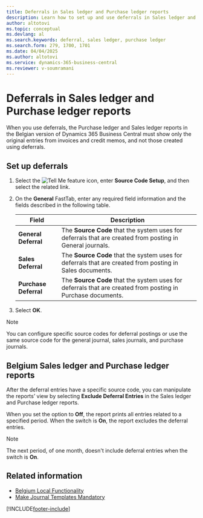```yaml
---
title: Deferrals in Sales ledger and Purchase ledger reports
description: Learn how to set up and use deferrals in Sales ledger and Purchase ledger reports in the Belgian version of Business Central.
author: altotovi
ms.topic: conceptual
ms.devlang: al
ms.search.keywords: deferral, sales ledger, purchase ledger
ms.search.form: 279, 1700, 1701
ms.date: 04/04/2025
ms.author: altotovi
ms.service: dynamics-365-business-central
ms.reviewer: v-soumramani
---
```


# Deferrals in Sales ledger and Purchase ledger reports

When you use deferrals, the Purchase ledger and Sales ledger reports in the Belgian version of Dynamics 365 Business Central must show only the original entries from invoices and credit memos, and not those created using deferrals.

## Set up deferrals

1. Select the ![Tell Me feature](../../media/ui-search/search_small.png "Tell me what you want to do") icon, enter **Source Code Setup**, and then select the related link.  
1. On the **General** FastTab, enter any required field information and the fields described in the following table.  

   |      Field   |         Description        |
   |--------------|----------------------------|
   | **General Deferral** | The **Source Code** that the system uses for deferrals that are created from posting in General journals. |
   | **Sales Deferral** | The **Source Code** that the system uses for deferrals that are created from posting in Sales documents. |
   | **Purchase Deferral** | The **Source Code** that the system uses for deferrals that are created from posting in Purchase documents. |

1. Select **OK**.

> [!NOTE]
> You can configure specific source codes for deferral postings or use the same source code for the general journal, sales journals, and purchase journals.  

## Belgium Sales ledger and Purchase ledger reports

After the deferral entries have a specific source code, you can manipulate the reports’ view by selecting **Exclude Deferral Entries** in the Sales ledger and Purchase ledger reports.

When you set the option to **Off**, the report prints all entries related to a specified period. When the switch is **On**, the report excludes the deferral entries.  

> [!NOTE]
> The next period, of one month, doesn't include deferral entries when the switch is **On**.

## Related information

- [Belgium Local Functionality](belgium-local-functionality.md)
- [Make Journal Templates Mandatory](specify-journal-template-mandatory.md)  

[!INCLUDE[footer-include](../../includes/footer-banner.md)]
